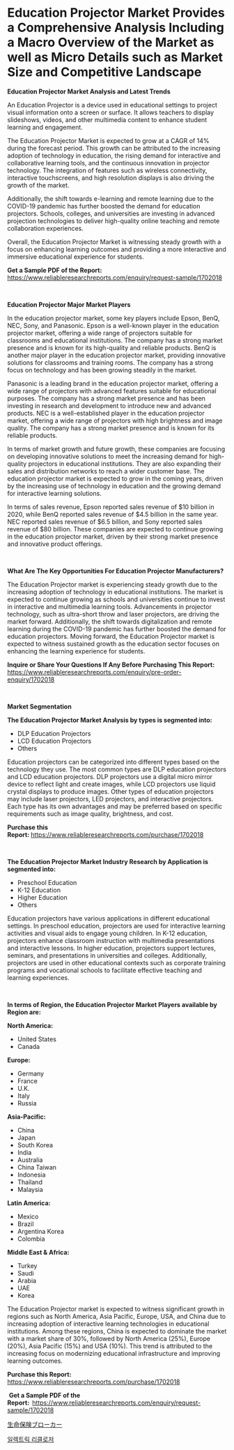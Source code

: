<p><h1>Education Projector Market Provides a Comprehensive Analysis Including a Macro Overview of the Market as well as Micro Details such as Market Size and Competitive Landscape</h1></p><p><strong>Education Projector Market Analysis and Latest Trends</strong></p>
<p><p>An Education Projector is a device used in educational settings to project visual information onto a screen or surface. It allows teachers to display slideshows, videos, and other multimedia content to enhance student learning and engagement.</p><p>The Education Projector Market is expected to grow at a CAGR of 14% during the forecast period. This growth can be attributed to the increasing adoption of technology in education, the rising demand for interactive and collaborative learning tools, and the continuous innovation in projector technology. The integration of features such as wireless connectivity, interactive touchscreens, and high resolution displays is also driving the growth of the market.</p><p>Additionally, the shift towards e-learning and remote learning due to the COVID-19 pandemic has further boosted the demand for education projectors. Schools, colleges, and universities are investing in advanced projection technologies to deliver high-quality online teaching and remote collaboration experiences.</p><p>Overall, the Education Projector Market is witnessing steady growth with a focus on enhancing learning outcomes and providing a more interactive and immersive educational experience for students.</p></p>
<p><strong>Get a Sample PDF of the Report:&nbsp;</strong> <a href="https://www.reliableresearchreports.com/enquiry/request-sample/1702018">https://www.reliableresearchreports.com/enquiry/request-sample/1702018</a></p>
<p>&nbsp;</p>
<p><strong>Education Projector Major Market Players</strong></p>
<p><p>In the education projector market, some key players include Epson, BenQ, NEC, Sony, and Panasonic. Epson is a well-known player in the education projector market, offering a wide range of projectors suitable for classrooms and educational institutions. The company has a strong market presence and is known for its high-quality and reliable products. BenQ is another major player in the education projector market, providing innovative solutions for classrooms and training rooms. The company has a strong focus on technology and has been growing steadily in the market.</p><p>Panasonic is a leading brand in the education projector market, offering a wide range of projectors with advanced features suitable for educational purposes. The company has a strong market presence and has been investing in research and development to introduce new and advanced products. NEC is a well-established player in the education projector market, offering a wide range of projectors with high brightness and image quality. The company has a strong market presence and is known for its reliable products.</p><p>In terms of market growth and future growth, these companies are focusing on developing innovative solutions to meet the increasing demand for high-quality projectors in educational institutions. They are also expanding their sales and distribution networks to reach a wider customer base. The education projector market is expected to grow in the coming years, driven by the increasing use of technology in education and the growing demand for interactive learning solutions.</p><p>In terms of sales revenue, Epson reported sales revenue of $10 billion in 2020, while BenQ reported sales revenue of $4.5 billion in the same year. NEC reported sales revenue of $6.5 billion, and Sony reported sales revenue of $80 billion. These companies are expected to continue growing in the education projector market, driven by their strong market presence and innovative product offerings.</p></p>
<p>&nbsp;</p>
<p><strong>What Are The Key Opportunities For Education Projector Manufacturers?</strong></p>
<p><p>The Education Projector market is experiencing steady growth due to the increasing adoption of technology in educational institutions. The market is expected to continue growing as schools and universities continue to invest in interactive and multimedia learning tools. Advancements in projector technology, such as ultra-short throw and laser projectors, are driving the market forward. Additionally, the shift towards digitalization and remote learning during the COVID-19 pandemic has further boosted the demand for education projectors. Moving forward, the Education Projector market is expected to witness sustained growth as the education sector focuses on enhancing the learning experience for students.</p></p>
<p><strong>Inquire or Share Your Questions If Any Before Purchasing This Report:</strong> <a href="https://www.reliableresearchreports.com/enquiry/pre-order-enquiry/1702018">https://www.reliableresearchreports.com/enquiry/pre-order-enquiry/1702018</a></p>
<p>&nbsp;</p>
<p><strong>Market Segmentation</strong></p>
<p><strong>The Education Projector Market Analysis by types is segmented into:</strong></p>
<p><ul><li>DLP Education Projectors</li><li>LCD Education Projectors</li><li>Others</li></ul></p>
<p><p>Education projectors can be categorized into different types based on the technology they use. The most common types are DLP education projectors and LCD education projectors. DLP projectors use a digital micro mirror device to reflect light and create images, while LCD projectors use liquid crystal displays to produce images. Other types of education projectors may include laser projectors, LED projectors, and interactive projectors. Each type has its own advantages and may be preferred based on specific requirements such as image quality, brightness, and cost.</p></p>
<p><strong>Purchase this Report:&nbsp;</strong><a href="https://www.reliableresearchreports.com/purchase/1702018">https://www.reliableresearchreports.com/purchase/1702018</a></p>
<p>&nbsp;</p>
<p><strong>The Education Projector Market Industry Research by Application is segmented into:</strong></p>
<p><ul><li>Preschool Education</li><li>K-12 Education</li><li>Higher Education</li><li>Others</li></ul></p>
<p><p>Education projectors have various applications in different educational settings. In preschool education, projectors are used for interactive learning activities and visual aids to engage young children. In K-12 education, projectors enhance classroom instruction with multimedia presentations and interactive lessons. In higher education, projectors support lectures, seminars, and presentations in universities and colleges. Additionally, projectors are used in other educational contexts such as corporate training programs and vocational schools to facilitate effective teaching and learning experiences.</p></p>
<p>&nbsp;</p>
<p><strong>In terms of Region, the Education Projector Market Players available by Region are:</strong></p>
<p>
    <p> <strong> North America: </strong>
        <ul>
            <li>United States</li>
            <li>Canada</li>
        </ul>
        </p> 
    <p> <strong> Europe: </strong>
        <ul>
            <li>Germany</li>
            <li>France</li>
            <li>U.K.</li>
            <li>Italy</li>
            <li>Russia</li>
        </ul>
        </p> 
    <p> <strong> Asia-Pacific: </strong>
        <ul>
            <li>China</li>
            <li>Japan</li>
            <li>South Korea</li>
            <li>India</li>
            <li>Australia</li>
            <li>China Taiwan</li>
            <li>Indonesia</li>
            <li>Thailand</li>
            <li>Malaysia</li>
        </ul>
        </p> 
    <p> <strong> Latin America: </strong>
        <ul>
            <li>Mexico</li>
            <li>Brazil</li>
            <li>Argentina Korea</li>
            <li>Colombia</li>
        </ul>
        </p> 
    <p> <strong> Middle East & Africa: </strong>
        <ul>
            <li>Turkey</li>
            <li>Saudi</li>
            <li>Arabia</li>
            <li>UAE</li>
            <li>Korea</li>
        </ul>
    </p>
    </p>
<p><p>The Education Projector market is expected to witness significant growth in regions such as North America, Asia Pacific, Europe, USA, and China due to increasing adoption of interactive learning technologies in educational institutions. Among these regions, China is expected to dominate the market with a market share of 30%, followed by North America (25%), Europe (20%), Asia Pacific (15%) and USA (10%). This trend is attributed to the increasing focus on modernizing educational infrastructure and improving learning outcomes.</p></p>
<p><strong>Purchase this Report: </strong><a href="https://www.reliableresearchreports.com/purchase/1702018">https://www.reliableresearchreports.com/purchase/1702018</a></p>
<p>&nbsp;<strong>Get a Sample PDF of the Report:&nbsp;&nbsp;</strong><a href="https://www.reliableresearchreports.com/enquiry/request-sample/1702018">https://www.reliableresearchreports.com/enquiry/request-sample/1702018</a></p>
<p><strong></strong></p>
<p><p><a href="https://github.com/ksxzwxabcuynh011/Market-Research-Report-List-1/blob/main/247247811966.md">生命保険ブローカー</a></p><p><a href="https://github.com/xvz497517413/Market-Research-Report-List-1/blob/main/726528111175.md">일렉트릭 리클로저</a></p></p>